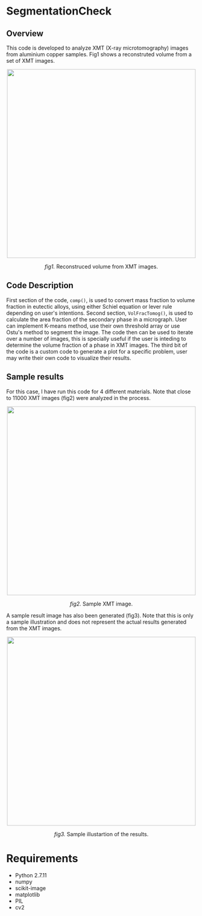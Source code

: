 # SegmentationCheck

## Overview
This code is developed to analyze XMT (X-ray microtomography) images from aluminium copper samples. Fig1 shows a reconstruted volume from a set of XMT images.
<p align="center"><img src=images/img1.png width="500"></p>
<p align="center"><i>fig1.</i> Reconstruced volume from XMT images.</p>

## Code Description
First section of the code, `comp()`, is used  to convert mass fraction to volume fraction in eutectic alloys, using either Schiel equation or lever rule depending on user's intentions.
Second section, `VolFracTomog()`, is used to calculate the area fraction of the secondary phase in a micrograph. User can implement K-means method, use their own threshold array or use Ostu's method to segment the image. The code then can be used to iterate over a number of images, this is specially useful if the user is inteding to determine the volume fraction of a phase in XMT images.
The third bit of the code is a custom code to generate a plot for a specific problem, user may write their own code to visualize their results.

## Sample results
For this case, I have run this code for 4 different materials. Note that close to 11000 XMT images (fig2) were analyzed in the process.
<p align="center"><img src=images/img2.png width="500"></p>
<p align="center"><i>fig2.</i> Sample XMT image.</p>
A sample result image has also been generated (fig3). Note that this is only a sample illustration and does not represent the actual results generated from the XMT images.
<p align="center"><img src=images/img3.png width="500"></p>
<p align="center"><i>fig3.</i> Sample illustartion of the results.</p>

# Requirements
- Python 2.7.11
- numpy
- scikit-image
- matplotlib
- PIL
- cv2
